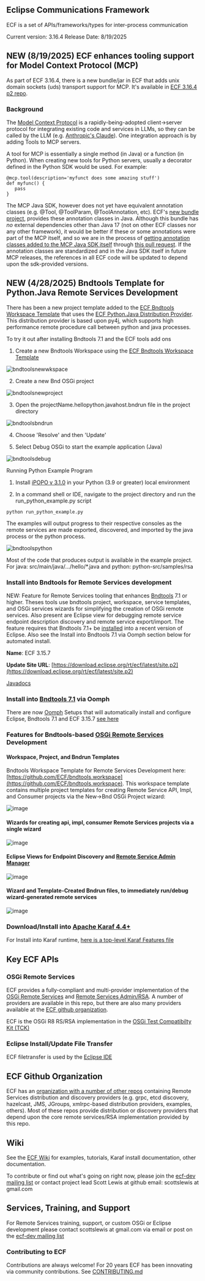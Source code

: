 ## Eclipse Communications Framework
ECF is a set of APIs/frameworks/types for inter-process communication

Current version: 3.16.4
Release Date: 8/19/2025

## NEW (8/19/2025) ECF enhances tooling support for Model Context Protocol (MCP)

As part of ECF 3.16.4, there is a new bundle/jar in ECF that adds unix domain sockets (uds) transport support for MCP.  It's available in [ECF 3.16.4 p2 repo](https://download.eclipse.org/rt/ecf/latest/).

### Background ###

The [Model Context Protocol]() is a rapidly-being-adopted client->server protocol for integrating existing code and services in LLMs, so they can be called by the LLM (e.g. [Anthropic's Claude](https://claude.ai/new)).  One integration approach is by adding Tools to MCP servers.  

A tool for MCP is essentially a single method (in Java) or a function (in Python). When creating new tools for Python servers, usually a decorator defined in the Python SDK would be used. For example:
```
@mcp.tool(description='myfunct does some amazing stuff')
def myfunc() {
   pass
}
```
The MCP Java SDK, however does not yet have equivalent annotation classes (e.g. @Tool, @ToolParam, @ToolAnnotation, etc).   ECF's [new bundle project](https://github.com/eclipse-ecf/ecf/tree/master/framework/bundles/org.eclipse.ecf.ai.mcp.tools), provides these annotation classes in Java.  Although this bundle has *no* external dependencies other than Java 17 (not on other ECF classes nor any other framework), it would be better if these or some annotations were part of the MCP itself, and so we are in the process of [getting annotation classes added to the MCP Java SDK itself](https://github.com/modelcontextprotocol/java-sdk/pull/235) through [this pull request](https://github.com/modelcontextprotocol/java-sdk/pull/235).  If the annotation classes are standardized and in the Java SDK itself in future MCP releases, the references in all ECF code will be updated to depend upon the sdk-provided versions.

## NEW (4/28/2025) Bndtools Template for Python.Java Remote Services Development

There has been a new project template added to the [ECF Bndtools Workspace Template](https://github.com/ECF/bndtools.workspace) that uses the [ECF Python.Java Distribution Provider](https://github.com/ECF/Py4j-RemoteServicesProvider).  This distribution provider is based upon py4j, which supports high performance remote procedure call between python and java processes.

To try it out after installing Bndtools 7.1 and the ECF tools add ons

1. Create a new Bndtools Workspace using the [ECF Bndtools Workspace Template](https://github.com/ECF/bndtools.workspace)

![bndtoolsnewwkspace](https://github.com/user-attachments/assets/95ec5792-6bc2-4c88-990d-4e8d3350627e)

2. Create a new Bnd OSGi project

![bndtoolsnewproject](https://github.com/user-attachments/assets/fa2641e6-a074-4796-b761-f79999b9ba06)

3. Open the projectName.hellopython.javahost.bndrun file in the project directory
   
![bndtoolsbndrun](https://github.com/user-attachments/assets/9bf8a380-9ee7-4e48-ac49-1627cf3ace75)

4. Choose 'Resolve' and then 'Update'

5. Select Debug OSGi to start the example application (Java)

![bndtoolsdebug](https://github.com/user-attachments/assets/9fa2536f-9748-4f5f-94bc-b78374f436a8)

Running Python Example Program 

1. Install [iPOPO v 3.1.0](https://ipopo.readthedocs.io) in your Python (3.9 or greater) local environment

2. In a command shell or IDE, navigate to the project directory and run the run_python_example.py script

```
python run_python_example.py
```
The examples will output progress to their respective consoles as the remote services are made exported,
discovered, and imported by the java process or the python process.  

![bndtoolspython](https://github.com/user-attachments/assets/d5bbd4e4-d57c-412a-a198-fe16ed76a95d)

Most of the code that produces output is available in the example project. For java: src/main/java/.../hello/*.java 
and python: python-src/samples/rsa
   
### Install into Bndtools for Remote Services development
NEW: Feature for Remote Services tooling that enhances [Bndtools](https://bndtools.org/) 7.1 or higher.  Theses tools use bndtools project, workspace, service templates, and OSGi services wizards for simplifying the creation of OSGi remote services.  Also present are Eclipse view for debugging remote service endpoint description discovery and remote service export/import.  The feature requires that Bndtools 7.1+ be [installed](https://bndtools.org/installation.html) into a recent version of Eclipse.  Also see the Install into Bndtools 7.1 via Oomph section below for automated install.

<b>Name</b>:  ECF 3.15.7

<b>Update Site URL</b>:  [https://download.eclipse.org/rt/ecf/latest/site.p2](https://download.eclipse.org/rt/ecf/latest/site.p2)

[Javadocs](https://download.eclipse.org/rt/ecf/latest/javadoc/)

### Install into [Bndtools 7.1](https://bndtools.org/) via Oomph

There are now [Oomph](https://projects.eclipse.org/projects/tools.oomph) Setups that will automatically install and configure Eclipse, Bndtools 7.1 and ECF 3.15.7 [see here](https://github.com/bndtools/bndtools.p2.repo/tree/master/setup/ecf)

### Features for Bndtools-based [OSGi Remote Services](https://docs.osgi.org/specification/osgi.cmpn/7.0.0/service.remoteservices.html) Development

#### Workspace, Project, and Bndrun Templates

Bndtools Workspace Template for Remote Services Development here:  [https://github.com/ECF/bndtools.workspace](https://github.com/ECF/bndtools.workspace).  This workspace template contains multiple project templates for creating Remote Service API, Impl, and Consumer projects via the New->Bnd OSGi Project wizard:

![image](https://github.com/user-attachments/assets/1c775de3-4970-4202-865f-1ac3ba0b0f32)

#### Wizards for creating api, impl, consumer Remote Services projects via a single wizard

![image](https://github.com/user-attachments/assets/674fb4ba-8f67-42fb-8664-341d45fce17a)

#### Eclipse Views for Endpoint Discovery and [Remote Service Admin Manager](https://docs.osgi.org/specification/osgi.cmpn/8.0.0/service.remoteserviceadmin.html)

![image](https://github.com/user-attachments/assets/acd0e785-06db-4136-9b97-9a0ea944a062)

#### Wizard and Template-Created Bndrun files, to immediately run/debug wizard-generated remote services

![image](https://github.com/user-attachments/assets/97f85c7f-78e6-4016-ac8c-bbe014bd9446)

### Download/Install into [Apache Karaf 4.4+](https://karaf.apache.org/)

For Install into Karaf runtime, [here is a top-level Karaf Features file](https://download.eclipse.org/rt/ecf/latest/karaf-features.xml)

## Key ECF APIs

### OSGi Remote Services
ECF provides a fully-compliant and multi-provider implementation of the [OSGi Remote Services](https://docs.osgi.org/specification/osgi.cmpn/8.0.0/service.remoteservices.html) and [Remote Services Admin/RSA](https://docs.osgi.org/specification/osgi.cmpn/8.0.0/service.remoteserviceadmin.html).  A number of providers are available in this repo, but there are also many providers available at the [ECF github organization](https://github.com/ECF).

ECF is the OSGi R8 RS/RSA implementation in the [OSGi Test Compatibilty Kit (TCK)](https://github.com/osgi/osgi)

### Eclipse Install/Update File Transfer
ECF filetransfer is used by the [Eclipse IDE](https://github.com/eclipse-platform)

## ECF Github Organization
ECF  has an [organization with a number of other repos](https://github.com/ECF) containing Remote Services distribution and discovery providers (e.g. grpc, etcd discovery, hazelcast, JMS, JGroups, xmlrpc-based distribution providers, examples, others). Most of these repos provide distribution or discovery providers that depend upon the core remote services/RSA implementation provided by this repo.  

## Wiki
See the [ECF Wiki](https://wiki.eclipse.org/Eclipse_Communication_Framework_Project) for examples, tutorials, Karaf install documentation, other documentation.

To contribute or find out what's going on right now, please join the [ecf-dev mailing list](https://accounts.eclipse.org/mailing-list/ecf-dev) or contact project lead Scott Lewis at github email: scottslewis at gmail.com

## Services, Training,  and Support
For Remote Services training, support, or custom OSGi or Eclipse development please contact scottslewis at gmail.com via email or post on the [ecf-dev mailing list](https://accounts.eclipse.org/mailing-list/ecf-dev)  

### Contributing to ECF
Contributions are always welcome!  For 20 years ECF has been innovating via community contributions.
See [CONTRIBUTING.md](CONTRIBUTING.md)
